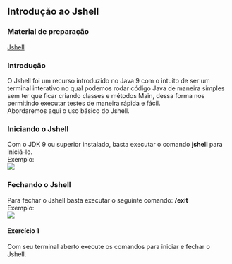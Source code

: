 ## Introdução ao Jshell

### Material de preparação
[Jshell](https://imasters.com.br/desenvolvimento/introducao-ao-java-9-jshell)<br/>


### Introdução
O Jshell foi um recurso introduzido no Java 9 com o intuito de ser um terminal interativo no qual podemos rodar código Java de maneira simples 
sem ter que ficar criando classes e métodos Main, dessa forma nos permitindo executar testes de maneira rápida e fácil.<br/>
Abordaremos aqui o uso básico do Jshell.


### Iniciando o Jshell
Com o JDK 9 ou superior instalado, basta executar o comando **jshell** para iniciá-lo.<br/>
Exemplo:<br/>
<img src="https://github.com/corelioBH/design-app-java/tree/master/Novos%20Releases%20Java/src/laboratorio1/parte1/exemplos/exemplo1.png"/>

### Fechando o Jshell
Para fechar o Jshell basta executar o seguinte comando: **/exit**<br/>
Exemplo:<br/>
<img src="https://github.com/corelioBH/design-app-java/tree/master/Novos%20Releases%20Java/src/laboratorio1/parte1/exemplos/exemplo2.png"/>

#### Exercício 1
Com seu terminal aberto execute os comandos para iniciar e fechar o Jshell.



